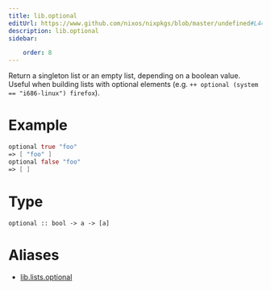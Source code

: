 ```yaml
---
title: lib.optional
editUrl: https://www.github.com/nixos/nixpkgs/blob/master/undefined#L442C14
description: lib.optional
sidebar:

    order: 8
---
```


Return a singleton list or an empty list, depending on a boolean
value.  Useful when building lists with optional elements
(e.g. `++ optional (system == "i686-linux") firefox`).

# Example

```nix
optional true "foo"
=> [ "foo" ]
optional false "foo"
=> [ ]
```

# Type

```
optional :: bool -> a -> [a]
```


# Aliases

- [lib.lists.optional](/nix-doc-comments/reference/lib/lists/lib-lists-optional)


